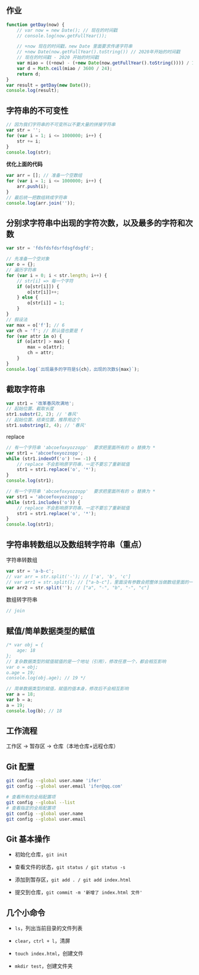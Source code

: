 ## 作业

```javascript
function getDay(now) {
    // var now = new Date(); // 现在的时间戳
    // console.log(now.getFullYear());

    // +now 现在的时间戳，new Date 里面要求传递字符串
    // +new Date(now.getFullYear().toString()) // 2020年开始的时间戳
    // 现在的时间戳 - 2020 开始的时间戳
    var miao = ((+now) - (+new Date(now.getFullYear().toString()))) / 1000; //秒
    var d = Math.ceil(miao / 3600 / 24);
    return d;
}
var result = getDay(new Date());
console.log(result);
```

## 字符串的不可变性

```javascript
// 因为我们字符串的不可变所以不要大量的拼接字符串
var str = '';
for (var i = 1; i <= 1000000; i++) {
    str += i;
}
console.log(str);
```

**优化上面的代码**

```javascript
var arr = []; // 准备一个空数组
for (var i = 1; i <= 1000000; i++) {
    arr.push(i);
}
// 最后统一把数组转成字符串
console.log(arr.join(''));
```

## 分别求字符串中出现的字符次数，以及最多的字符和次数

```javascript
var str = 'fdsfdsfdsrfdsgfdsgfd';

// 先准备一个空对象
var o = {};
// 遍历字符串
for (var i = 0; i < str.length; i++) {
    // str[i] => 每一个字符
    if (o[str[i]]) {
        o[str[i]]++;
    } else {
        o[str[i]] = 1;
    }
}
// 假设法
var max = o['f']; // 6
var ch = 'f'; // 默认值也要是 f
for (var attr in o) {
    if (o[attr] > max) {
        max = o[attr];
        ch = attr;
    }
}
console.log(`出现最多的字符是${ch}，出现的次数${max}`);
```

## 截取字符串

```javascript
var str1 = '改革春风吹满地';
// 起始位置、截取长度
str1.substr(2, 2); // '春风'
// 起始位置、结束位置，推荐用这个
str1.substring(2, 4); // '春风'
```

replace

```javascript
// 有一个字符串 'abcoefoxyozzopp'  要求把里面所有的 o 替换为 *
var str1 = 'abcoefoxyozzopp';
while (str1.indexOf('o') !== -1) {
    // replace 不会影响原字符串，一定不要忘了重新赋值
    str1 = str1.replace('o', '*');
}
console.log(str1);
```

```javascript
// 有一个字符串 'abcoefoxyozzopp'  要求把里面所有的 o 替换为 *
var str1 = 'abcoefoxyozzopp';
while (str1.includes('o')) {
    // replace 不会影响原字符串，一定不要忘了重新赋值
    str1 = str1.replace('o', '*');
}
console.log(str1);
```

## 字符串转数组以及数组转字符串（重点）

字符串转数组

```javascript
var str = 'a-b-c';
// var arr = str.split('-'); // ['a', 'b', 'c']
// var arr1 = str.split(); // ["a-b-c"]，里面没有参数会把整体当做数组里面的一项
var arr2 = str.split(''); // ["a", "-", "b", "-", "c"]
```

数组转字符串

```javascript
// join
```

## 赋值/简单数据类型的赋值

```javascript
/* var obj = {
    age: 18
};
// 复杂数据类型的赋值赋值的是一个地址（引用），修改任意一个，都会相互影响
var o = obj;
o.age = 19;
console.log(obj.age); // 19 */

// 简单数据类型的赋值，赋值的值本身，修改后不会相互影响
var a = 18;
var b = a;
a = 19;
console.log(b); // 18
```

## 工作流程

工作区 -> 暂存区 -> 仓库（本地仓库+远程仓库）

## Git 配置

```bash
git config --global user.name 'ifer'
git config --global user.email 'ifer@qq.com'
```

```bash
# 查看所有的全局配置项
git config --global --list
# 查看指定的全局配置项
git config --global user.name
git config --global user.email
```

## Git 基本操作

- 初始化仓库，`git init`

- 查看文件的状态，`git status / git status -s`

- 添加到暂存区，`git add . / git add index.html`

- 提交到仓库，`git commit -m '新增了 index.html 文件'`

## 几个小命令

- `ls`，列出当前目录的文件列表

- `clear`，`ctrl + l`，清屏

- `touch index.html`，创建文件

- `mkdir test`，创建文件夹